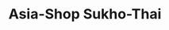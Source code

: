 ---
title: "Asia-Shop Sukho-Thai"
url: /rottenburg-am-neckar/asia-shop-sukho-thai/
shop: Lebensmittel
---